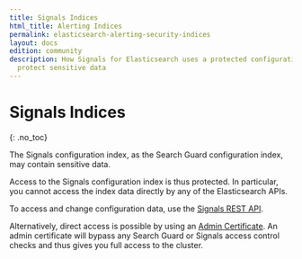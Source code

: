 ```yaml
---
title: Signals Indices
html_title: Alerting Indices
permalink: elasticsearch-alerting-security-indices
layout: docs
edition: community
description: How Signals for Elasticsearch uses a protected configuration index to
  protect sensitive data
---
```

<!--- Copyright 2022 floragunn GmbH -->

# Signals Indices
{: .no_toc}

The Signals configuration index, as the Search Guard configuration index, may contain sensitive data.

Access to the Signals configuration index is thus protected. In particular, you cannot access the index data directly by any of the Elasticsearch APIs.

To access and change configuration data, use the [Signals REST API](elasticsearch-alerting-rest-api-overview).

Alternatively, direct access is possible by using an [Admin Certificate](configuring-tls#configuring-admin-certificates). An admin certificate will bypass any Search Guard or Signals access control checks and thus gives you full access to the cluster.
